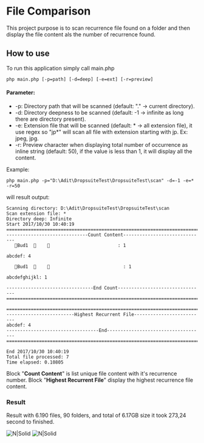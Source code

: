# File Comparison

This project purpose is to scan recurrence file found on a folder and then display the file content als the number of recurrence found.

## How to use
To run this application simply call main.php 
        
    php main.php [-p=path] [-d=deep] [-e=ext] [-r=preview]

#### Parameter:
* -p: Directory path that will be scanned (default: "." -> current directory).
* -d: Directory deepness to be scanned (default: -1 -> infinite as long there are directory present).
* -e: Extension file that will be scanned (default: * -> all extension file), it use regex so "jp*" will scan all file with extension starting with jp. Ex: jpeg, jpg.
* -r: Preview character when displaying total number of occurrence as inline string (default: 50), if the value is less than 1, it will display all the content.

Example:

    php main.php -p="D:\Adit\DropsuiteTest\DropsuiteTest\scan" -d=-1 -e=* -r=50
    
will result output:

    Scanning directory: D:\Adit\DropsuiteTest\DropsuiteTest\scan
    Scan extension file: *
    Directory deep: Infinite
    Start 2017/10/30 10:40:19
    =========================================================================
    ------------------------------Count Content------------------------------
       Bud1                               : 1
    
    abcdef: 4
    
       Bud1                                 : 1
    
    abcdefghijkl: 1
    
    --------------------------------End Count--------------------------------
    =========================================================================
    
    =========================================================================
    -------------------------Highest Recurrent File--------------------------
    abcdef: 4
    ----------------------------------End------------------------------------
    =========================================================================
    
    End 2017/10/30 10:40:19
    Total file processed: 7
    Time elapsed: 0.10805

Block "**Count Content**" is list unique file content with it's recurrence number. Block "**Highest Recurrent File**" display the highest recurrence file content.

### Result
Result with 6.190 files, 90 folders, and total of 6.17GB size it took 273,24 second to finished.

![N|Solid](http://image.ibb.co/c7zTbR/image.png)
![N|Solid](http://image.ibb.co/mwh9i6/image.png)